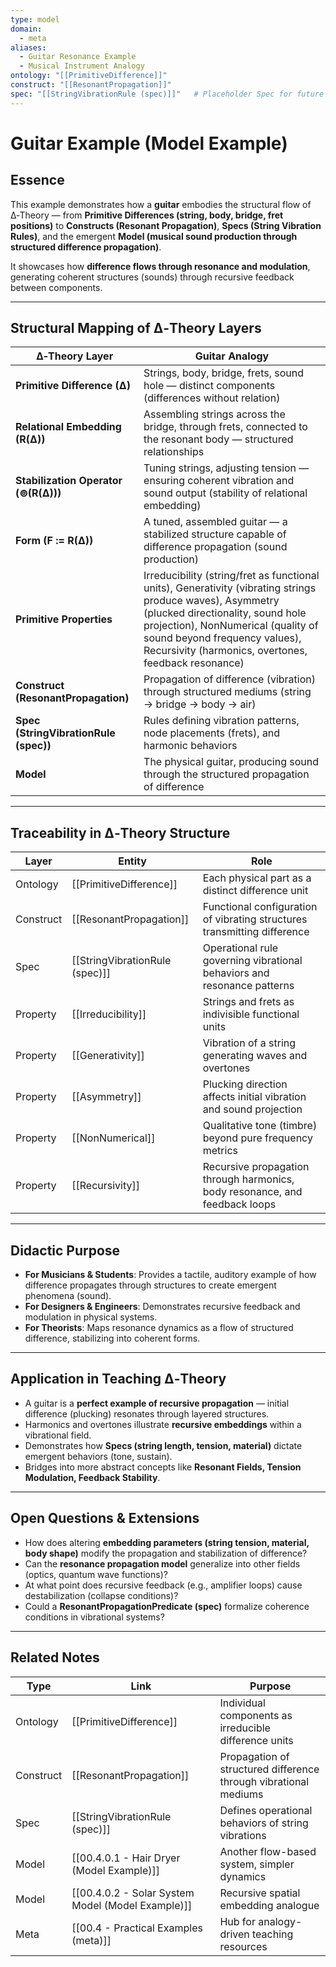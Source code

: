 ```yaml
---
type: model
domain:
  - meta
aliases:
  - Guitar Resonance Example
  - Musical Instrument Analogy
ontology: "[[PrimitiveDifference]]"
construct: "[[ResonantPropagation]]"
spec: "[[StringVibrationRule (spec)]]"   # Placeholder Spec for future formalization
---
```


# Guitar Example (Model Example)

## Essence

This example demonstrates how a **guitar** embodies the structural flow of ∆‑Theory — from **Primitive Differences (string, body, bridge, fret positions)** to **Constructs (Resonant Propagation)**, **Specs (String Vibration Rules)**, and the emergent **Model (musical sound production through structured difference propagation)**.

It showcases how **difference flows through resonance and modulation**, generating coherent structures (sounds) through recursive feedback between components.

---

## Structural Mapping of ∆‑Theory Layers

|∆‑Theory Layer|Guitar Analogy|
|---|---|
|**Primitive Difference (∆)**|Strings, body, bridge, frets, sound hole — distinct components (differences without relation)|
|**Relational Embedding (R(∆))**|Assembling strings across the bridge, through frets, connected to the resonant body — structured relationships|
|**Stabilization Operator (⊚(R(∆)))**|Tuning strings, adjusting tension — ensuring coherent vibration and sound output (stability of relational embedding)|
|**Form (F := R(∆))**|A tuned, assembled guitar — a stabilized structure capable of difference propagation (sound production)|
|**Primitive Properties**|Irreducibility (string/fret as functional units), Generativity (vibrating strings produce waves), Asymmetry (plucked directionality, sound hole projection), NonNumerical (quality of sound beyond frequency values), Recursivity (harmonics, overtones, feedback resonance)|
|**Construct (ResonantPropagation)**|Propagation of difference (vibration) through structured mediums (string → bridge → body → air)|
|**Spec (StringVibrationRule (spec))**|Rules defining vibration patterns, node placements (frets), and harmonic behaviors|
|**Model**|The physical guitar, producing sound through the structured propagation of difference|

---

## Traceability in ∆‑Theory Structure

|Layer|Entity|Role|
|---|---|---|
|Ontology|[[PrimitiveDifference]]|Each physical part as a distinct difference unit|
|Construct|[[ResonantPropagation]]|Functional configuration of vibrating structures transmitting difference|
|Spec|[[StringVibrationRule (spec)]]|Operational rule governing vibrational behaviors and resonance patterns|
|Property|[[Irreducibility]]|Strings and frets as indivisible functional units|
|Property|[[Generativity]]|Vibration of a string generating waves and overtones|
|Property|[[Asymmetry]]|Plucking direction affects initial vibration and sound projection|
|Property|[[NonNumerical]]|Qualitative tone (timbre) beyond pure frequency metrics|
|Property|[[Recursivity]]|Recursive propagation through harmonics, body resonance, and feedback loops|

---

## Didactic Purpose

- **For Musicians & Students**: Provides a tactile, auditory example of how difference propagates through structures to create emergent phenomena (sound).
- **For Designers & Engineers**: Demonstrates recursive feedback and modulation in physical systems.
- **For Theorists**: Maps resonance dynamics as a flow of structured difference, stabilizing into coherent forms.

---

## Application in Teaching ∆‑Theory

- A guitar is a **perfect example of recursive propagation** — initial difference (plucking) resonates through layered structures.
- Harmonics and overtones illustrate **recursive embeddings** within a vibrational field.
- Demonstrates how **Specs (string length, tension, material)** dictate emergent behaviors (tone, sustain).
- Bridges into more abstract concepts like **Resonant Fields, Tension Modulation, Feedback Stability**.

---

## Open Questions & Extensions

- How does altering **embedding parameters (string tension, material, body shape)** modify the propagation and stabilization of difference?
- Can the **resonance propagation model** generalize into other fields (optics, quantum wave functions)?
- At what point does recursive feedback (e.g., amplifier loops) cause destabilization (collapse conditions)?
- Could a **ResonantPropagationPredicate (spec)** formalize coherence conditions in vibrational systems?

---

## Related Notes

|Type|Link|Purpose|
|---|---|---|
|Ontology|[[PrimitiveDifference]]|Individual components as irreducible difference units|
|Construct|[[ResonantPropagation]]|Propagation of structured difference through vibrational mediums|
|Spec|[[StringVibrationRule (spec)]]|Defines operational behaviors of string vibrations|
|Model|[[00.4.0.1 - Hair Dryer (Model Example)]]|Another flow-based system, simpler dynamics|
|Model|[[00.4.0.2 - Solar System Model (Model Example)]]|Recursive spatial embedding analogue|
|Meta|[[00.4 - Practical Examples (meta)]]|Hub for analogy-driven teaching resources|
